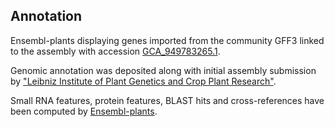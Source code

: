 **Annotation**
----------

Ensembl-plants displaying genes imported from the community GFF3 linked to the assembly with accession [GCA\_949783265.1](http://www.ebi.ac.uk/ena/data/view/GCA_949783265.1).

Genomic annotation was deposited along with initial assembly submission by ["Leibniz Institute of Plant Genetics and Crop Plant Research"](https://www.ipk-gatersleben.de/en/).

Small RNA features, protein features, BLAST hits and cross-references have been
computed by [Ensembl-plants](https://plants.ensembl.org/info/genome/annotation/index.html).
